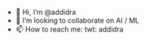 - 👋 Hi, I’m @addidra
- 💞️ I’m looking to collaborate on AI / ML
- 📫 How to reach me: twt: addidra

<!---
addidra/addidra is a ✨ special ✨ repository because its `README.md` (this file) appears on your GitHub profile.
You can click the Preview link to take a look at your changes.
--->
